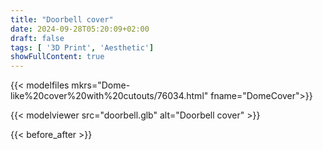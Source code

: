 ```yaml
---
title: "Doorbell cover"
date: 2024-09-28T05:20:09+02:00
draft: false
tags: [ '3D Print', 'Aesthetic']
showFullContent: true
---
```


{{< modelfiles mkrs="Dome-like%20cover%20with%20cutouts/76034.html" fname="DomeCover">}}

{{< modelviewer src="doorbell.glb" alt="Doorbell cover" >}}

{{< before_after >}}
